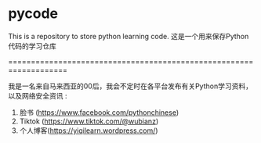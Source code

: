 # pycode
This is a repository to store python learning code. 
这是一个用来保存Python代码的学习仓库

===================================================================

我是一名来自马来西亚的00后，我会不定时在各平台发布有关Python学习资料，以及网络安全资讯 : 
  1. 脸书 (https://www.facebook.com/pythonchinese)
  2. Tiktok (https://www.tiktok.com/@wubianz)
  3. 个人博客(https://yiqilearn.wordpress.com/) 
